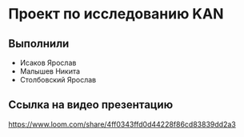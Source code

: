 # Проект по исследованию KAN

## Выполнили
- Исаков Ярослав
- Малышев Никита
- Столбовский Ярослав

## Ссылка на видео презентацию
https://www.loom.com/share/4ff0343ffd0d44228f86cd83839dd2a3

